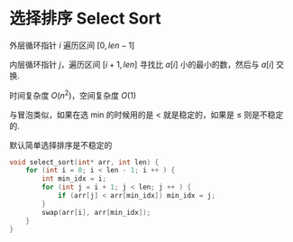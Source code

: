 # 选择排序 Select Sort

外层循环指针 $i$  遍历区间 $[0,len-1]$

内层循环指针 $j$，遍历区间 $[i+1,len]$ 寻找比 $a[i]$ 小的最小的数，然后与 $a[i]$ 交换.

时间复杂度 $O(n^2)$，空间复杂度 $O(1)$

与冒泡类似，如果在选 min 的时候用的是 $<$ 就是稳定的，如果是 $\le$ 则是不稳定的.

默认简单选择排序是不稳定的

```cpp
void select_sort(int* arr, int len) {
    for (int i = 0; i < len - 1; i ++ ) {
        int min_idx = i;
        for (int j = i + 1; j < len; j ++ ) {
            if (arr[j] < arr[min_idx]) min_idx = j;
        }
        swap(arr[i], arr[min_idx]);
    }
}
```
